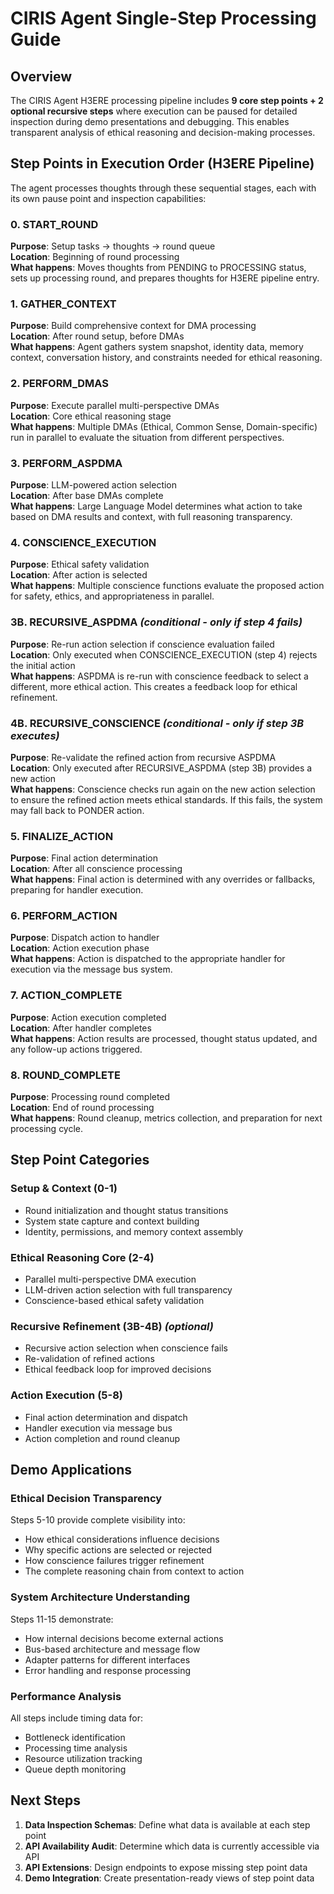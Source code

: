 # CIRIS Agent Single-Step Processing Guide

## Overview

The CIRIS Agent H3ERE processing pipeline includes **9 core step points + 2 optional recursive steps** where execution can be paused for detailed inspection during demo presentations and debugging. This enables transparent analysis of ethical reasoning and decision-making processes.

## Step Points in Execution Order (H3ERE Pipeline)

The agent processes thoughts through these sequential stages, each with its own pause point and inspection capabilities:

### 0. START_ROUND
**Purpose**: Setup tasks → thoughts → round queue  
**Location**: Beginning of round processing  
**What happens**: Moves thoughts from PENDING to PROCESSING status, sets up processing round, and prepares thoughts for H3ERE pipeline entry.

### 1. GATHER_CONTEXT  
**Purpose**: Build comprehensive context for DMA processing  
**Location**: After round setup, before DMAs  
**What happens**: Agent gathers system snapshot, identity data, memory context, conversation history, and constraints needed for ethical reasoning.

### 2. PERFORM_DMAS
**Purpose**: Execute parallel multi-perspective DMAs  
**Location**: Core ethical reasoning stage  
**What happens**: Multiple DMAs (Ethical, Common Sense, Domain-specific) run in parallel to evaluate the situation from different perspectives.

### 3. PERFORM_ASPDMA
**Purpose**: LLM-powered action selection  
**Location**: After base DMAs complete  
**What happens**: Large Language Model determines what action to take based on DMA results and context, with full reasoning transparency.

### 4. CONSCIENCE_EXECUTION
**Purpose**: Ethical safety validation  
**Location**: After action is selected  
**What happens**: Multiple conscience functions evaluate the proposed action for safety, ethics, and appropriateness in parallel.

### 3B. RECURSIVE_ASPDMA *(conditional - only if step 4 fails)*
**Purpose**: Re-run action selection if conscience evaluation failed  
**Location**: Only executed when CONSCIENCE_EXECUTION (step 4) rejects the initial action  
**What happens**: ASPDMA is re-run with conscience feedback to select a different, more ethical action. This creates a feedback loop for ethical refinement.

### 4B. RECURSIVE_CONSCIENCE *(conditional - only if step 3B executes)*
**Purpose**: Re-validate the refined action from recursive ASPDMA  
**Location**: Only executed after RECURSIVE_ASPDMA (step 3B) provides a new action  
**What happens**: Conscience checks run again on the new action selection to ensure the refined action meets ethical standards. If this fails, the system may fall back to PONDER action.

### 5. FINALIZE_ACTION
**Purpose**: Final action determination  
**Location**: After all conscience processing  
**What happens**: Final action is determined with any overrides or fallbacks, preparing for handler execution.

### 6. PERFORM_ACTION
**Purpose**: Dispatch action to handler  
**Location**: Action execution phase  
**What happens**: Action is dispatched to the appropriate handler for execution via the message bus system.

### 7. ACTION_COMPLETE
**Purpose**: Action execution completed  
**Location**: After handler completes  
**What happens**: Action results are processed, thought status updated, and any follow-up actions triggered.

### 8. ROUND_COMPLETE
**Purpose**: Processing round completed  
**Location**: End of round processing  
**What happens**: Round cleanup, metrics collection, and preparation for next processing cycle.

## Step Point Categories

### **Setup & Context** (0-1)
- Round initialization and thought status transitions
- System state capture and context building
- Identity, permissions, and memory context assembly

### **Ethical Reasoning Core** (2-4)  
- Parallel multi-perspective DMA execution
- LLM-driven action selection with full transparency
- Conscience-based ethical safety validation

### **Recursive Refinement** (3B-4B) *(optional)*
- Recursive action selection when conscience fails
- Re-validation of refined actions
- Ethical feedback loop for improved decisions

### **Action Execution** (5-8)
- Final action determination and dispatch
- Handler execution via message bus
- Action completion and round cleanup

## Demo Applications

### **Ethical Decision Transparency**
Steps 5-10 provide complete visibility into:
- How ethical considerations influence decisions
- Why specific actions are selected or rejected
- How conscience failures trigger refinement
- The complete reasoning chain from context to action

### **System Architecture Understanding**  
Steps 11-15 demonstrate:
- How internal decisions become external actions
- Bus-based architecture and message flow
- Adapter patterns for different interfaces
- Error handling and response processing

### **Performance Analysis**
All steps include timing data for:
- Bottleneck identification
- Processing time analysis
- Resource utilization tracking
- Queue depth monitoring

## Next Steps

1. **Data Inspection Schemas**: Define what data is available at each step point
2. **API Availability Audit**: Determine which data is currently accessible via API
3. **API Extensions**: Design endpoints to expose missing step point data
4. **Demo Integration**: Create presentation-ready views of step point data